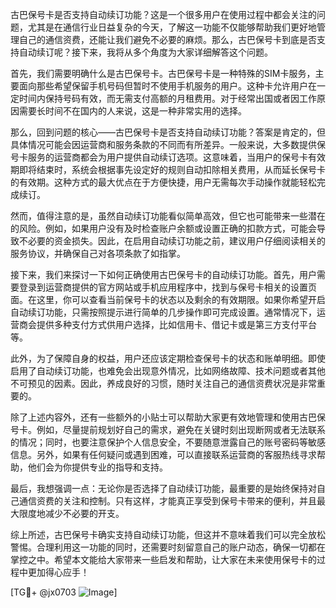 古巴保号卡是否支持自动续订功能？这是一个很多用户在使用过程中都会关注的问题，尤其是在通信行业日益复杂的今天，了解这一功能不仅能够帮助我们更好地管理自己的通信资费，还能让我们避免不必要的麻烦。那么，古巴保号卡到底是否支持自动续订呢？接下来，我将从多个角度为大家详细解答这个问题。

首先，我们需要明确什么是古巴保号卡。古巴保号卡是一种特殊的SIM卡服务，主要面向那些希望保留手机号码但暂时不使用手机服务的用户。这种卡允许用户在一定时间内保持号码有效，而无需支付高额的月租费用。对于经常出国或者因工作原因需要长时间不在国内的人来说，这是一种非常实用的选择。

那么，回到问题的核心——古巴保号卡是否支持自动续订功能？答案是肯定的，但具体情况可能会因运营商和服务条款的不同而有所差异。一般来说，大多数提供保号卡服务的运营商都会为用户提供自动续订选项。这意味着，当用户的保号卡有效期即将结束时，系统会根据事先设定好的规则自动扣除相关费用，从而延长保号卡的有效期。这种方式的最大优点在于方便快捷，用户无需每次手动操作就能轻松完成续订。

然而，值得注意的是，虽然自动续订功能看似简单高效，但它也可能带来一些潜在的风险。例如，如果用户没有及时检查账户余额或设置正确的扣款方式，可能会导致不必要的资金损失。因此，在启用自动续订功能之前，建议用户仔细阅读相关的服务协议，并确保自己对各项条款了如指掌。

接下来，我们来探讨一下如何正确使用古巴保号卡的自动续订功能。首先，用户需要登录到运营商提供的官方网站或手机应用程序中，找到与保号卡相关的设置页面。在这里，你可以查看当前保号卡的状态以及剩余的有效期限。如果你希望开启自动续订功能，只需按照提示进行简单的几步操作即可完成设置。通常情况下，运营商会提供多种支付方式供用户选择，比如信用卡、借记卡或是第三方支付平台等。

此外，为了保障自身的权益，用户还应该定期检查保号卡的状态和账单明细。即使启用了自动续订功能，也难免会出现意外情况，比如网络故障、技术问题或者其他不可预见的因素。因此，养成良好的习惯，随时关注自己的通信资费状况是非常重要的。

除了上述内容外，还有一些额外的小贴士可以帮助大家更有效地管理和使用古巴保号卡。例如，尽量提前规划好自己的需求，避免在关键时刻出现断网或者无法联系的情况；同时，也要注意保护个人信息安全，不要随意泄露自己的账号密码等敏感信息。另外，如果有任何疑问或遇到困难，可以直接联系运营商的客服热线寻求帮助，他们会为你提供专业的指导和支持。

最后，我想强调一点：无论你是否选择了自动续订功能，最重要的是始终保持对自己通信资费的关注和控制。只有这样，才能真正享受到保号卡带来的便利，并且最大限度地减少不必要的开支。

综上所述，古巴保号卡确实支持自动续订功能，但这并不意味着我们可以完全放松警惕。合理利用这一功能的同时，还需要时刻留意自己的账户动态，确保一切都在掌控之中。希望本文能给大家带来一些启发和帮助，让大家在未来使用保号卡的过程中更加得心应手！

[TG💪+ @jx0703 ![Image](https://github.com/user-attachments/assets/dbca1d08-cadb-493c-b0ec-ad6f7a83f270)]